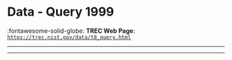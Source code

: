 # Data - Query 1999 

:fontawesome-solid-globe: **TREC Web Page**: [`https://trec.nist.gov/data/t8_query.html`](https://trec.nist.gov/data/t8_query.html)

---



---

